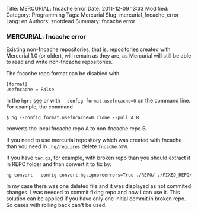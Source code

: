 Title: MERCURIAL: fncache error
Date: 2011-12-09 13:33
Modified: 
Category: Programming
Tags: Mercurial
Slug: mercurial_fncache_error
Lang: en
Authors: znotdead
Summary: fncache error

### MERCURIAL: fncache error

Existing non-fncache repositories, that is, repositories created with Mercurial 1.0 (or older), will remain as they are, as Mercurial will still be able to read and write non-fncache repositories.

The fncache repo format can be disabled with
```
[format]
usefncache = False
```
in the `hgrc` [see](http://www.selenic.com/mercurial/hgrc.5.html#format) or with `--config format.usefncache=0` on the command line. For example, the command
```
$ hg --config format.usefncache=0 clone --pull A B
```

converts the local fncache repo A to non-fncache repo B.

If you need to use mercurial repository which was created with fncache than you need in `.hg/requires` delete `fncache` row.

If you have `tar.gz`, for example, with broken repo than you should extract it in REPO folder and than convert it to fix by:
```
hg convert --config convert.hg.ignoreerrors=True ./REPO/ ./FIXED_REPO/
```
In my case there was one deleted file and it was displayed as not commited changes. I was needed to commit fixing repo and now I can use it. This solution can be applied if you have only one initial commit in broken repo. So cases with rolling back can't be used.
